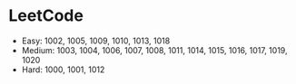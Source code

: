 # LeetCode

- Easy: 1002, 1005, 1009, 1010, 1013, 1018
- Medium: 1003, 1004, 1006, 1007, 1008, 1011, 1014, 1015, 1016, 1017, 1019, 1020
- Hard: 1000, 1001, 1012
